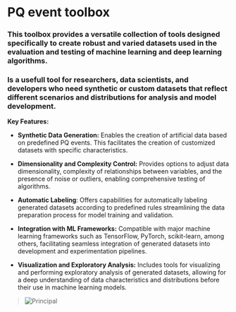 # PQ event toolbox


### This toolbox provides a versatile collection of tools designed specifically to create robust and varied datasets used in the evaluation and testing of machine learning and deep learning algorithms. 
### Is a usefull tool for researchers, data scientists, and developers who need synthetic or custom datasets that reflect different scenarios and distributions for analysis and model development.



**Key Features:**

+ **Synthetic Data Generation:** Enables the creation of artificial data based on predefined PQ events. This facilitates the creation of customized datasets with specific characteristics.
  
+ **Dimensionality and Complexity Control:** Provides options to adjust data dimensionality, complexity of relationships between variables, and the presence of noise or outliers, enabling comprehensive testing of algorithms.
  
+ **Automatic Labeling**: Offers capabilities for automatically labeling generated datasets according to predefined rules  streamlining the data preparation process for model training and validation.
  
+ **Integration with ML Frameworks:** Compatible with major machine learning frameworks such as TensorFlow, PyTorch, scikit-learn, among others, facilitating seamless integration of generated datasets into development and experimentation pipelines.
  
+ **Visualization and Exploratory Analysis:** Includes tools for visualizing and performing exploratory analysis of generated datasets, allowing for a deep understanding of data characteristics and distributions before their use in machine learning models.
  
> ![Principal](https://private-user-images.githubusercontent.com/115911619/342010371-7fd7ddff-6719-40d2-ad2e-4280ca74609b.png?jwt=eyJhbGciOiJIUzI1NiIsInR5cCI6IkpXVCJ9.eyJpc3MiOiJnaXRodWIuY29tIiwiYXVkIjoicmF3LmdpdGh1YnVzZXJjb250ZW50LmNvbSIsImtleSI6ImtleTUiLCJleHAiOjE3MTkxMDc0NTYsIm5iZiI6MTcxOTEwNzE1NiwicGF0aCI6Ii8xMTU5MTE2MTkvMzQyMDEwMzcxLTdmZDdkZGZmLTY3MTktNDBkMi1hZDJlLTQyODBjYTc0NjA5Yi5wbmc_WC1BbXotQWxnb3JpdGhtPUFXUzQtSE1BQy1TSEEyNTYmWC1BbXotQ3JlZGVudGlhbD1BS0lBVkNPRFlMU0E1M1BRSzRaQSUyRjIwMjQwNjIzJTJGdXMtZWFzdC0xJTJGczMlMkZhd3M0X3JlcXVlc3QmWC1BbXotRGF0ZT0yMDI0MDYyM1QwMTQ1NTZaJlgtQW16LUV4cGlyZXM9MzAwJlgtQW16LVNpZ25hdHVyZT0xNWY1Y2QxOGU2ZTI1ZjIzMzAyYmNiNjAxOTVlY2NmM2UyM2I2ZGUwNDcxMThmNjNmODFkNjA4NjlhMzg2N2M2JlgtQW16LVNpZ25lZEhlYWRlcnM9aG9zdCZhY3Rvcl9pZD0wJmtleV9pZD0wJnJlcG9faWQ9MCJ9.r6AJxd9lViizu70p8d5GX1C4xNB586Z5HV1KBEP7Ug0)

